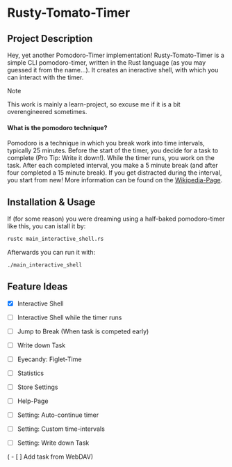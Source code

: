 # Rusty-Tomato-Timer

## Project Description
Hey, yet another Pomodoro-Timer implementation!
Rusty-Tomato-Timer is a simple CLI pomodoro-timer, written in the Rust language (as you may guessed it from the name...).
It creates an ineractive shell, with which you can interact with the timer.

> [!NOTE]
> This work is mainly a learn-project, so excuse me if it is a bit overengineered sometimes.

#### What is the pomodoro technique?
Pomodoro is a technique in which you break work into time intervals, typically 25 minutes.
Before the start of the timer, you decide for a task to complete (Pro Tip: Write it down!).
While the timer runs, you work on the task.
After each completed interval, you make a 5 minute break (and after four completed a 15 minute break).
If you get distracted during the interval, you start from new!
More information can be found on the [Wikipedia-Page](https://en.wikipedia.org/wiki/Pomodoro_Technique).

## Installation & Usage
If (for some reason) you were dreaming using a half-baked pomodoro-timer like this, you can istall it by:
```bash
rustc main_interactive_shell.rs
```
Afterwards you can run it with:
```bash
./main_interactive_shell
```

## Feature Ideas
- [x] Interactive Shell
- [ ] Interactive Shell while the timer runs
- [ ] Jump to Break (When task is competed early)
- [ ] Write down Task
- [ ] Eyecandy: Figlet-Time
- [ ] Statistics
- [ ] Store Settings
- [ ] Help-Page

- [ ] Setting: Auto-continue timer
- [ ] Setting: Custom time-intervals
- [ ] Setting: Write down Task

( - [ ] Add task from WebDAV)
